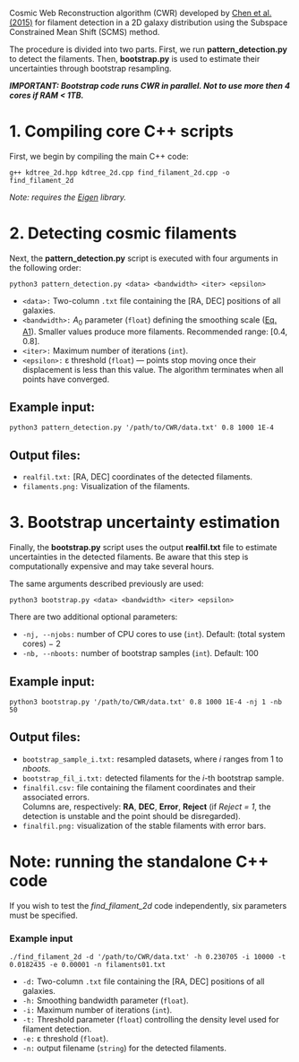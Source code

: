 Cosmic Web Reconstruction algorithm (CWR) developed by [Chen et al. (2015)](https://academic.oup.com/mnras/article/454/1/1140/1138949) for filament detection in a 2D galaxy distribution using the Subspace Constrained Mean Shift (SCMS) method.

The procedure is divided into two parts. First, we run **pattern_detection.py** to detect the filaments. Then, **bootstrap.py** is used to estimate their uncertainties through bootstrap resampling.

**_IMPORTANT: Bootstrap code runs CWR in parallel. Not to use more then 4 cores if RAM < 1TB._**



# 1. Compiling core C++ scripts

First, we begin by compiling the main C++ code:

````
g++ kdtree_2d.hpp kdtree_2d.cpp find_filament_2d.cpp -o find_filament_2d
````
_Note: requires the [Eigen](https://github.com/PX4/eigen/tree/master) library._



# 2. Detecting cosmic filaments

Next, the **pattern_detection.py** script is executed with four arguments in the following order:

```
python3 pattern_detection.py <data> <bandwidth> <iter> <epsilon>
```

- `<data>:` Two-column `.txt` file containing the [RA, DEC] positions of all galaxies.
- `<bandwidth>:` _A_<sub>0</sub> parameter (`float`) defining the smoothing scale ([Eq. A1](https://academic.oup.com/mnras/article/454/1/1140/1138949)). Smaller values produce more filaments. Recommended range: [0.4, 0.8].
- `<iter>:` Maximum number of iterations (`int`).
- `<epsilon>:` ε threshold (`float`) — points stop moving once their displacement is less than this value. The algorithm terminates when all points have converged.

## Example input:

```
python3 pattern_detection.py '/path/to/CWR/data.txt' 0.8 1000 1E-4
```

## Output files:

- `realfil.txt:` [RA, DEC] coordinates of the detected filaments.
- `filaments.png:` Visualization of the filaments.



# 3. Bootstrap uncertainty estimation

Finally, the **bootstrap.py** script uses the output **realfil.txt** file to estimate uncertainties in the detected filaments. Be aware that this step is computationally expensive and may take several hours.

The same arguments described previously are used:

```
python3 bootstrap.py <data> <bandwidth> <iter> <epsilon>
```

There are two additional optional parameters:

- `-nj, --njobs:` number of CPU cores to use (`int`). Default: (total system cores) − 2
- `-nb, --nboots:` number of bootstrap samples (`int`). Default: 100

## Example input:

```
python3 bootstrap.py '/path/to/CWR/data.txt' 0.8 1000 1E-4 -nj 1 -nb 50
```

## Output files:

- `bootstrap_sample_i.txt:` resampled datasets, where _i_ ranges from 1 to _nboots_.
- `bootstrap_fil_i.txt:` detected filaments for the _i_-th bootstrap sample.
- `finalfil.csv:` file containing the filament coordinates and their associated errors.  
  Columns are, respectively: **RA**, **DEC**, **Error**, **Reject** (if *Reject = 1*, the detection is unstable and the point should be disregarded).  
- `finalfil.png:` visualization of the stable filaments with error bars.



# Note: running the standalone C++ code

If you wish to test the _find_filament_2d_ code independently, six parameters must be specified.

### Example input

```
./find_filament_2d -d '/path/to/CWR/data.txt' -h 0.230705 -i 10000 -t 0.0182435 -e 0.00001 -n filaments01.txt
```

- `-d:` Two-column `.txt` file containing the [RA, DEC] positions of all galaxies.
- `-h:` Smoothing bandwidth parameter (`float`).
- `-i:` Maximum number of iterations (`int`).
- `-t:` Threshold parameter (`float`) controlling the density level used for filament detection.
- `-e:` ε threshold (`float`).
- `-n:` output filename (`string`) for the detected filaments.

